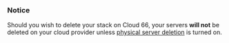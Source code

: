 

### Notice

Should you wish to delete your stack on Cloud 66, your servers **will not** be deleted on your cloud provider unless [physical server deletion](/managing-your-stack/server-deletion) is turned on.




